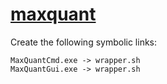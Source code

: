 # [maxquant](https://hpc.nih.gov/apps/maxquant.html)

Create the following symbolic links:
```
MaxQuantCmd.exe -> wrapper.sh
MaxQuantGui.exe -> wrapper.sh
```
